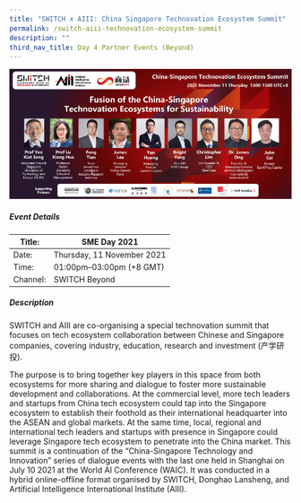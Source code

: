 ```yaml
---
title: "SWITCH x AIII: China Singapore Technovation Ecosystem Summit"
permalink: /switch-aiii-technovation-ecosystem-summit
description: ""
third_nav_title: Day 4 Partner Events (Beyond)
---
```


![Alt text for image on Isomer site](/images/SWITCH_AIII_Technovation_Forum.png)

##### Event Details

| Title: | SME Day 2021 |
| -------- | -------- |
| Date: | Thursday, 11 November 2021    |
| Time: | 01:00pm–03:00pm (+8 GMT)    |
| Channel: | SWITCH Beyond     |

##### Description

SWITCH and AIII are co-organising a special technovation summit that focuses on tech ecosystem collaboration between Chinese and Singapore companies, covering industry, education, research and investment (产学研投).

The purpose is to bring together key players in this space from both ecosystems for more sharing and dialogue to foster more sustainable development and collaborations. At the commercial level, more tech leaders and startups from China tech ecosystem could tap into the Singapore ecosystem to establish their foothold as their international headquarter into the ASEAN and global markets. At the same time, local, regional and international tech leaders and startups with presence in Singapore could leverage Singapore tech ecosystem to penetrate into the China market. This summit is a continuation of the “China-Singapore Technology and Innovation” series of dialogue events with the last one held in Shanghai on July 10 2021 at the World AI Conference (WAIC). It was conducted in a hybrid online-offline format organised by SWITCH, Donghao Lansheng, and Artificial Intelligence International Institute (AIII).